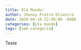 ```yaml
---
title: Olá Mundo!
author: Jhonny Freire Oliveira
date: 2020-04-16 22:50:00 -0300
categories: [ola mundo]
tags: [sem categoria]
---
```


Teste
